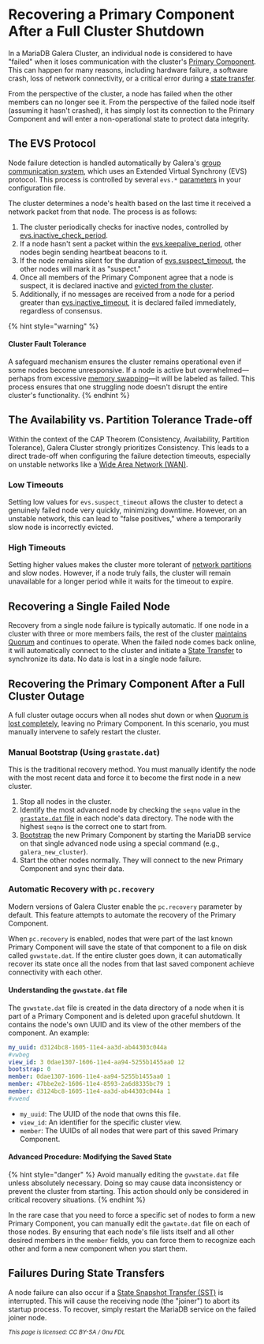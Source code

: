 # Recovering a Primary Component After a Full Cluster Shutdown

In a MariaDB Galera Cluster, an individual node is considered to have "failed" when it loses communication with the cluster's [Primary Component](understanding-quorum-monitoring-and-recovery.md#primary-component). This can happen for many reasons, including hardware failure, a software crash, loss of network connectivity, or a critical error during a [state transfer](state-snapshot-transfers-ssts-in-galera-cluster/introduction-to-state-snapshot-transfers-ssts.md).

From the perspective of the cluster, a node has failed when the other members can no longer see it. From the perspective of the failed node itself (assuming it hasn't crashed), it has simply lost its connection to the Primary Component and will enter a non-operational state to protect data integrity.

## The EVS Protocol

Node failure detection is handled automatically by Galera's [group communication system](../galera-architecture/introduction-to-galera-architecture.md#group-communication-gcomm-framework), which uses an Extended Virtual Synchrony (EVS) protocol. This process is controlled by several `evs.*` [parameters](../reference/wsrep-variable-details/wsrep_provider_options.md#evs.auto_evict) in your configuration file.

The cluster determines a node's health based on the last time it received a network packet from that node. The process is as follows:

1. The cluster periodically checks for inactive nodes, controlled by [evs.inactive\_check\_period](../reference/wsrep-variable-details/wsrep_provider_options.md#evs.inactive_check_period).
2. If a node hasn't sent a packet within the [evs.keepalive\_period](../reference/wsrep-variable-details/wsrep_provider_options.md#evs.keepalive_period), other nodes begin sending heartbeat beacons to it.
3. If the node remains silent for the duration of [evs.suspect\_timeout](../reference/wsrep-variable-details/wsrep_provider_options.md#evs.suspect_timeout), the other nodes will mark it as "suspect."
4. Once all members of the Primary Component agree that a node is suspect, it is declared inactive and [evicted from the cluster](../galera-management/configuration/configuring-auto-eviction.md#configuration).
5. Additionally, if no messages are received from a node for a period greater than [evs.inactive\_timeout](../reference/wsrep-variable-details/wsrep_provider_options.md#evs.inactive_timeout), it is declared failed immediately, regardless of consensus.

{% hint style="warning" %}
#### Cluster Fault Tolerance

A safeguard mechanism ensures the cluster remains operational even if some nodes become unresponsive. If a node is active but overwhelmed—perhaps from excessive [memory swapping](../galera-management/performance-tuning/flow-control-in-galera-cluster.md)—it will be labeled as failed. This process ensures that one struggling node doesn't disrupt the entire cluster's functionality.
{% endhint %}

## The Availability vs. Partition Tolerance Trade-off

Within the context of the CAP Theorem (Consistency, Availability, Partition Tolerance), Galera Cluster strongly prioritizes Consistency. This leads to a direct trade-off when configuring the failure detection timeouts, especially on unstable networks like a [Wide Area Network (WAN)](../galera-architecture/galera-cluster-deployment-variants.md#wide-area-network-wan-cluster-multi-data-center).

### Low Timeouts

Setting low values for `evs.suspect_timeout` allows the cluster to detect a genuinely failed node very quickly, minimizing downtime. However, on an unstable network, this can lead to "false positives," where a temporarily slow node is incorrectly evicted.

### High Timeouts

Setting higher values makes the cluster more tolerant of [network partitions](understanding-quorum-monitoring-and-recovery.md#understanding-and-recovering-from-a-split-brain) and slow nodes. However, if a node truly fails, the cluster will remain unavailable for a longer period while it waits for the timeout to expire.

## Recovering a Single Failed Node

Recovery from a single node failure is typically automatic. If one node in a cluster with three or more members fails, the rest of the cluster [maintains Quorum](understanding-quorum-monitoring-and-recovery.md#quorum-calculation) and continues to operate. When the failed node comes back online, it will automatically connect to the cluster and initiate a [State Transfer](rapid-node-recovery-with-ist-and-the-gcache.md) to synchronize its data. No data is lost in a single node failure.

## Recovering the Primary Component After a Full Cluster Outage

A full cluster outage occurs when all nodes shut down or when [Quorum is lost completely](understanding-quorum-monitoring-and-recovery.md#quorum-calculation), leaving no Primary Component. In this scenario, you must manually intervene to safely restart the cluster.

### Manual Bootstrap (Using `grastate.dat`)

This is the traditional recovery method. You must manually identify the node with the most recent data and force it to become the first node in a new cluster.

1. Stop all nodes in the cluster.
2. Identify the most advanced node by checking the `seqno` value in the [`grastate.dat` file](resetting-the-quorum-cluster-bootstrap.md#find-the-most-advanced-node) in each node's data directory. The node with the highest `seqno` is the correct one to start from.
3. [Bootstrap](resetting-the-quorum-cluster-bootstrap.md#bootstrap-the-new-primary-component) the new Primary Component by starting the MariaDB service on that single advanced node using a special command (e.g., `galera_new_cluster`).
4. Start the other nodes normally. They will connect to the new Primary Component and sync their data.

### Automatic Recovery with `pc.recovery`

Modern versions of Galera Cluster enable the `pc.recovery` parameter by default. This feature attempts to automate the recovery of the Primary Component.

When `pc.recovery` is enabled, nodes that were part of the last known Primary Component will save the state of that component to a file on disk called `gvwstate.dat`. If the entire cluster goes down, it can automatically recover its state once all the nodes from that last saved component achieve connectivity with each other.

#### **Understanding the `gvwstate.dat` file**

The `gvwstate.dat` file is created in the data directory of a node when it is part of a Primary Component and is deleted upon graceful shutdown. It contains the node's own UUID and its view of the other members of the component. An example:

```yaml
my_uuid: d3124bc8-1605-11e4-aa3d-ab44303c044a
#vwbeg
view_id: 3 0dae1307-1606-11e4-aa94-5255b1455aa0 12
bootstrap: 0
member: 0dae1307-1606-11e4-aa94-5255b1455aa0 1
member: 47bbe2e2-1606-11e4-8593-2a6d8335bc79 1
member: d3124bc8-1605-11e4-aa3d-ab44303c044a 1
#vwend
```

* `my_uuid`: The UUID of the node that owns this file.
* `view_id`: An identifier for the specific cluster view.
* `member`: The UUIDs of all nodes that were part of this saved Primary Component.

#### **Advanced Procedure: Modifying the Saved State**

{% hint style="danger" %}
Avoid manually editing the `gvwstate.dat` file unless absolutely necessary. Doing so may cause data inconsistency or prevent the cluster from starting. This action should only be considered in critical recovery situations.
{% endhint %}

In the rare case that you need to force a specific set of nodes to form a new Primary Component, you can manually edit the `gawtate.dat` file on each of those nodes. By ensuring that each node's file lists itself and all other desired members in the `member` fields, you can force them to recognize each other and form a new component when you start them.

## Failures During State Transfers

A node failure can also occur if a [State Snapshot Transfer (SST)](state-snapshot-transfers-ssts-in-galera-cluster/introduction-to-state-snapshot-transfers-ssts.md) is interrupted. This will cause the receiving node (the "joiner") to abort its startup process. To recover, simply restart the MariaDB service on the failed joiner node.

<sub>_This page is licensed: CC BY-SA / Gnu FDL_</sub>
